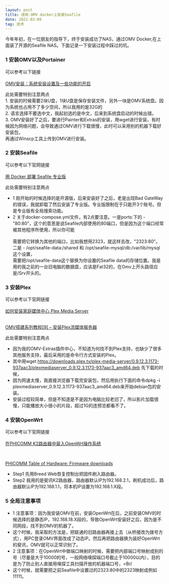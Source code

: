 ```yaml
---
layout: post
title: 技術-OMV docker上安装Seafile
date: 2021-03-09 
tag: 技术
---
```


<p>今年年初，在一位朋友的指导下，终于安装成功了NAS，通过OMV Docker,在上面装了开源的Seafile NAS。下面记录一下安装过程中踩过的坑。</p>

### 1 安装OMV以及Portainer
<p>可以参考以下链接<Br/>
<Br/><a href="https://post.smzdm.com/p/av7z2564/" target="_blank">OMV安装：系统安装设置及一些功能的开启</a></p>
<p>此处需要特别注意两点<Br/>
1. 安装的时候需要2块U盘，1块U盘是保存安装文件，另外一块是OMV系统盘。因为系统也占用不了多少空间，所以我用的是32G的<Br/> 
2. 语言选择不要选中文，我起初选的是中文，后来到系统盘启动的时候出错。<Br/>
3. OMV安装好了之后，要进行Painter和Extras的安装，用wget进行安装，有时候因为网络问题，会导致通过OMV进行下载很慢，此时可以采用别的机器下载好安装包，<Br/>
再通过Winscp工具上传到OMV进行安装。<Br/>

### 2 安装Seafile
<p>可以参考以下官网链接<Br/>
<Br/><a href="https://cloud.seafile.com/published/seafile-manual-cn/docker/pro-edition/%E7%94%A8Docker%E9%83%A8%E7%BD%B2Seafile.md" target="_blank">用 Docker 部署 Seafile 专业版</a></p>
<p>此处需要特别注意两点<Br/>

* 1 刚开始的时候选择的是开源版，后来安装好了之后，老是出现Bad GateWay的错误，我就卸载了然后安装了专业版。专业版限制在于只能开3个账号。但是专业版有全局搜索功能。<Br/>  
* 2 关于docker-compose.yml文件，有2点要注意。一是ports:下的 - "80:80"，这个的意思是说Seafile内部使用的80端口，但是因为这个端口经常被其他程序所使用，所以你可能<Br/>  
 需要把它转换为其他的端口，比如我想用2323，就这样去改，"2323:80"。二是 - /opt/seafile-data:/shared 和 /opt/seafile-mysql/db:/var/lib/mysql  这个设置，<Br/>
 需要把/opt/seafile-data这个替换为你设置的Seafile data的存储位置。我是用的我之前的一台旧电脑的数据盘，应该是Fat32的，在Omv上开头路径应是/Srv开头的。<Br/>
  
### 3 安装Plex
<p>可以参考以下官网链接<Br/>
<Br/><a href="https://linux.cn/article-5932-1.html" target="_blank">如何安装家庭媒体中心 Plex Media Server</a></p>
<Br/><a href="https://www.kanzhun.com/jiaocheng/522729.html" target="_blank">OMV搭建系列教程[9] – 安装Plex流媒体服务器</a></p>
<p>此处需要特别注意两点<Br/>

* 因为我的OMV-Extras插件中心，不知道为何找不到Plex支持，也缺少了很多其他服务支持，最后采用的是命令行方式安装的Plex。<Br/>  
* 其中用wget https://downloads.plex.tv/plex-media-server/0.9.12.3.1173-937aac3/plexmediaserver_0.9.12.3.1173-937aac3_amd64.deb 先下载的时候，<Br/>
* 因为网速太慢，我直接浏览器下载完安装包，然后用执行下面的命令dpkg -i plexmediaserver_0.9.12.3.1173-937aac3_amd64.deb来开始debian包的安装。<Br/>
* 安装过程较简单，但是不知道是不是因为电脑比较老旧了，所以影片加载很慢，只能播放大小很小的片段，超过1G的连预览都看不了。<Br/>  


### 4 安装OpenWrt
<p>可以参考以下官网链接<Br/>
<Br/><a href="https://blog.csdn.net/qingwufeiyang12346/article/details/88753985" target="_blank">在PHICOMM K2路由器中装入OpenWrt操作系统</a></p>
<Br/><p><a href="https://openwrt.org/toh/views/toh_fwdownload<Br/> target="_blank">PHICOMM Table of Hardware: Firmware downloads</a></p>

* Step1 先用Breed Web恢复控制台把固件刷入路由器。<Br/>  
* Step2 我用的是斐讯K2路由器，路由器默认IP为192.168.2.1，刷机成功后，路由器默认IP为192.168.1.1，将本机IP设置为192.168.1.X段。<Br/>  


### 5 全局注意事项
* 1 注意事项：因为我安装OMV在前，安装OpenWrt在后，之前安装OMV的时候选择的是静态IP，192.168.18.X段的，导致OpenWrt安装好之后，因为是不同网段，找不到OMV的机器了。<Br/>  
* 这个时候，我采取的方法是，把联通的旧路由器再接上去（从桥接改为拨号方式），用PC登录OMV界面改成了动态IP。然后再把路由器换为装好OpenWrt的斐讯，OMV就可以正常识别了。<Br/>  
* 2 注意事项：在OpenWrt中做端口映射的时候，需要把内部端口号映射成别的号（尽量是大于10000的号，一般网络嗅探端口号截止于10000以内），目的是为了防止别人直接用嗅探工具扫描开放的机器端口号，<Br/
* 这个时候，就需要把之前Seafile中设置过的2323:80中的2323映射成例如11111。<Br/>  
